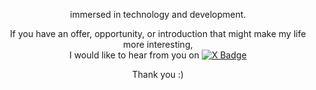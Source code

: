 <p align="center"> immersed in technology and development.</p>
<p align="center">
  If you have an offer, opportunity, or introduction that might make my life more interesting,<br>
  I would like to hear from you on
  <a href="https://x.com/alchemistsumit" target="_blank">
    <img src="https://img.shields.io/badge/-@alchemistsumit-1DA1F2?style=flat&logo=twitter&logoColor=white" alt="X Badge">
  </a>
</p>
<p align="center">Thank you :) </p>
